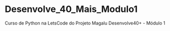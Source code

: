 # Desenvolve_40_Mais_Modulo1
 Curso de Python na LetsCode do Projeto Magalu Desenvolve40+ - Módulo 1
